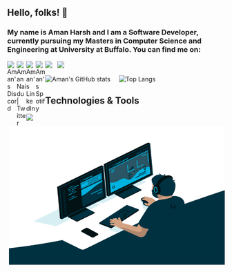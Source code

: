 ## Hello, folks! 👋
### My name is Aman Harsh and I am a Software Developer, currently pursuing my Masters in Computer Science and Engineering at University at Buffalo. You can find me on:
<a href="https://discord.gg/aSfjCR95">
  <img align="left" alt="Aman's Discord" width="22px" src="https://raw.githubusercontent.com/peterthehan/peterthehan/master/assets/discord.svg" />
</a>
<a href="https://twitter.com/amanharsh">
  <img align="left" alt="Aman Naidu | Twitter" width="22px" src="https://raw.githubusercontent.com/peterthehan/peterthehan/master/assets/twitter.svg" />
</a>
<a href="https://www.linkedin.com/in/harshamann3/">
  <img align="left" alt="Aman's LinkedIn" width="22px" src="https://raw.githubusercontent.com/peterthehan/peterthehan/master/assets/linkedin.svg" />
</a>
<a href="https://music.youtube.com/channel/UC5XuopFkzwCUGhvwxohRldQ">
  <img align="left" alt="Aman's Spotify" width="22px" src="https://raw.githubusercontent.com/peterthehan/peterthehan/master/assets/spotify.svg" />
</a>

![](https://visitor-badge.glitch.me/badge?page_id=harshaman.harshaman) &nbsp; ![](https://komarev.com/ghpvc/?username=harshaman&color=brightgreen)

![Aman's GitHub stats](https://github-readme-stats.vercel.app/api?username=harshaman&show_icons=true&theme=tokyonight) &nbsp; &nbsp; ![Top Langs](https://github-readme-stats.vercel.app/api/top-langs/?username=harshaman&layout=compact&theme=tokyonight)

<img align="right" alt="GIF" src="https://github.com/harshaman/harshaman/blob/main/code.gif?raw=true" width="500" height="320" />

## Technologies & Tools

![](https://img.shields.io/badge/<WORD_ON_LEFT>-<WORD_ON_RIGHT>-informational?style=flat&logo=<LOGO_NAME>&logoColor=white&color=2bbc8a)
<!--[![Aman's wakatime stats](https://github-readme-stats.vercel.app/api/wakatime?username=amanharsh&theme=tokyonight)]-->


<!--
**harshaman/harshaman** is a ✨ _special_ ✨ repository because its `README.md` (this file) appears on your GitHub profile.

Here are some ideas to get you started:

- 🔭 I’m currently working on ...
- 🌱 I’m currently learning ...
- 👯 I’m looking to collaborate on ...
- 🤔 I’m looking for help with ...
- 💬 Ask me about ...
- 📫 How to reach me: ...
- 😄 Pronouns: ...
- ⚡ Fun fact: ...
-->
